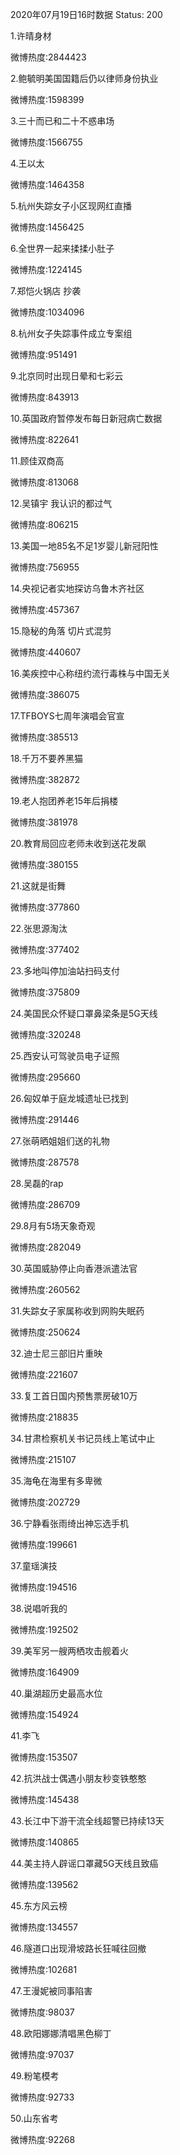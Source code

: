 2020年07月19日16时数据
Status: 200

1.许晴身材

微博热度:2844423

2.鲍毓明美国国籍后仍以律师身份执业

微博热度:1598399

3.三十而已和二十不惑串场

微博热度:1566755

4.王以太

微博热度:1464358

5.杭州失踪女子小区现网红直播

微博热度:1456425

6.全世界一起来揉揉小肚子

微博热度:1224145

7.郑恺火锅店 抄袭

微博热度:1034096

8.杭州女子失踪事件成立专案组

微博热度:951491

9.北京同时出现日晕和七彩云

微博热度:843913

10.英国政府暂停发布每日新冠病亡数据

微博热度:822641

11.顾佳双商高

微博热度:813068

12.吴镇宇 我认识的都过气

微博热度:806215

13.美国一地85名不足1岁婴儿新冠阳性

微博热度:756955

14.央视记者实地探访乌鲁木齐社区

微博热度:457367

15.隐秘的角落 切片式混剪

微博热度:440607

16.美疾控中心称纽约流行毒株与中国无关

微博热度:386075

17.TFBOYS七周年演唱会官宣

微博热度:385513

18.千万不要养黑猫

微博热度:382872

19.老人抱团养老15年后捐楼

微博热度:381978

20.教育局回应老师未收到送花发飙

微博热度:380155

21.这就是街舞

微博热度:377860

22.张思源淘汰

微博热度:377402

23.多地叫停加油站扫码支付

微博热度:375809

24.美国民众怀疑口罩鼻梁条是5G天线

微博热度:320248

25.西安认可驾驶员电子证照

微博热度:295660

26.匈奴单于庭龙城遗址已找到

微博热度:291446

27.张萌晒姐姐们送的礼物

微博热度:287578

28.吴磊的rap

微博热度:286709

29.8月有5场天象奇观

微博热度:282049

30.英国威胁停止向香港派遣法官

微博热度:260562

31.失踪女子家属称收到网购失眠药

微博热度:250624

32.迪士尼三部旧片重映

微博热度:221607

33.复工首日国内预售票房破10万

微博热度:218835

34.甘肃检察机关书记员线上笔试中止

微博热度:215107

35.海龟在海里有多卑微

微博热度:202729

36.宁静看张雨绮出神忘选手机

微博热度:199661

37.童瑶演技

微博热度:194516

38.说唱听我的

微博热度:192502

39.美军另一艘两栖攻击舰着火

微博热度:164909

40.巢湖超历史最高水位

微博热度:154924

41.李飞

微博热度:153507

42.抗洪战士偶遇小朋友秒变铁憨憨

微博热度:145438

43.长江中下游干流全线超警已持续13天

微博热度:140865

44.美主持人辟谣口罩藏5G天线且致癌

微博热度:139562

45.东方风云榜

微博热度:134557

46.隧道口出现滑坡路长狂喊往回撤

微博热度:102681

47.王漫妮被同事陷害

微博热度:98037

48.欧阳娜娜清唱黑色柳丁

微博热度:97037

49.粉笔模考

微博热度:92733

50.山东省考

微博热度:92268

